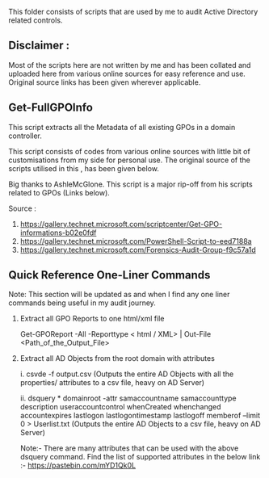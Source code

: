 This folder consists of scripts that are used by me to audit Active Directory related controls.


Disclaimer : 
------------

Most of the scripts here are not written by me and has been collated and uploaded here from various online sources for easy reference and use. Original source links has been given wherever applicable.

Get-FullGPOInfo 
---------------
This script extracts all the Metadata of all existing GPOs in a domain controller.

This script consists of codes from various online sources with little bit of customisations from my side for personal use. The original source of the scripts utilised in this , has been given below.

Big thanks to AshleMcGlone. This script is a major rip-off from his scripts related to GPOs (Links below). 

Source : 
1. https://gallery.technet.microsoft.com/scriptcenter/Get-GPO-informations-b02e0fdf
2. https://gallery.technet.microsoft.com/PowerShell-Script-to-eed7188a
3. https://gallery.technet.microsoft.com/Forensics-Audit-Group-f9c57a1d


Quick Reference One-Liner Commands
----------------------------------
Note: This section will be updated as and when I find any one liner commands being useful in my audit journey.

1. Extract all GPO Reports to one html/xml file

   Get-GPOReport -All -Reporttype < html / XML> | Out-File <Path_of_the_Output_File>

2. Extract all AD Objects from the root domain with attributes

   i. csvde -f output.csv (Outputs the entire AD Objects with all the properties/ attributes to a csv file, heavy on AD Server)

   ii. dsquery * domainroot -attr samaccountname samaccounttype description useraccountcontrol whenCreated whenchanged accountexpires lastlogon lastlogontimestamp lastlogoff memberof –limit 0 > Userlist.txt (Outputs the entire AD Objects to a csv file, heavy on AD Server)

   Note:- 
        There are many attributes that can be used with the above dsquery command. Find the list of supported attributes in the below link :-
        https://pastebin.com/mYD1Qk0L




